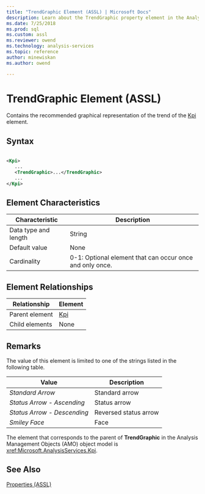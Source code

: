 ```yaml
---
title: "TrendGraphic Element (ASSL) | Microsoft Docs"
description: Learn about the TrendGraphic property element in the Analysis Services Scripting Language (ASSL) schema.
ms.date: 7/25/2018
ms.prod: sql
ms.custom: assl
ms.reviewer: owend
ms.technology: analysis-services
ms.topic: reference
author: minewiskan
ms.author: owend

---
```

# TrendGraphic Element (ASSL)

  Contains the recommended graphical representation of the trend of the [Kpi](../objects/kpi-element-assl.md) element.  
  
## Syntax  
  
```xml  
  
<Kpi>  
   ...  
   <TrendGraphic>...</TrendGraphic>  
   ...  
</Kpi>  
```  
  
## Element Characteristics  
  
|Characteristic|Description|  
|--------------------|-----------------|  
|Data type and length|String|  
|Default value|None|  
|Cardinality|0-1: Optional element that can occur once and only once.|  
  
## Element Relationships  
  
|Relationship|Element|  
|------------------|-------------|  
|Parent element|[Kpi](../objects/kpi-element-assl.md)|  
|Child elements|None|  
  
## Remarks  
 The value of this element is limited to one of the strings listed in the following table.  
  
|Value|Description|  
|-----------|-----------------|  
|*Standard Arrow*|Standard arrow|  
|*Status Arrow - Ascending*|Status arrow|  
|*Status Arrow - Descending*|Reversed status arrow|  
|*Smiley Face*|Face|  
  
 The element that corresponds to the parent of **TrendGraphic** in the Analysis Management Objects (AMO) object model is <xref:Microsoft.AnalysisServices.Kpi>.  
  
## See Also  
 [Properties &#40;ASSL&#41;](properties-assl.md)  
  
  
